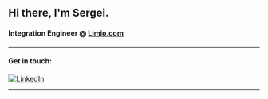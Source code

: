 ## Hi there, I'm Sergei.

#### Integration Engineer @ [Limio.com](https://www.limio.com/)
<!-- 
Currently learning:

![TypeScript](https://img.shields.io/badge/typescript-%23007ACC.svg?style=for-the-badge&logo=typescript&logoColor=white)

![Svelte](https://img.shields.io/badge/svelte-%23f1413d.svg?style=for-the-badge&logo=svelte&logoColor=white)

#### Astro
<!-- ![Astro](https://img.shields.io/badge/python-3670A0?style=for-the-badge&logo=python&logoColor=ffdd54) -->
<!-- ![Python](https://img.shields.io/badge/python-3670A0?style=for-the-badge&logo=python&logoColor=ffdd54)
 -->

<!-- 

Proactive, hard-working and ambitious Makers Academy graduate with a background in science and marketing, looking for my first role as a software developer.

I'm a strong problem solver and experienced at communicating ideas to stakeholders and end users. Passionate about developing my existing skills and picking up new ones, I have been enjoying working with React and NextJS, as well as learning testing frameworks like Enzyme.

I left a comfortable career in marketing to pursue a new challenge as a developer and join a rapidly changing, fast-paced industry, which gives me the chance to solve interesting problems on a daily basis. -->

---

#### Get in touch:

[![LinkedIn](https://img.shields.io/badge/linkedin-%230077B5.svg?style=for-the-badge&logo=linkedin&logoColor=white)](https://www.linkedin.com/in/sergei-palmer/) 

---

<!-- [![Protonmail](https://img.shields.io/badge/ProtonMail-8B89CC?style=for-the-badge&logo=protonmail&logoColor=white)](mailto:sergeipalmer@protonmail.ch)
 -->
<!-- For the past 7 years, I've worked in digital marketing, running paid advertising campaigns, analysing data and carrying out search engine optimisation (SEO) projects for both fast-growing startups and well-established brands. I've spent the last few years running my own small consulting business whilst living in Vietnam & Taiwan, requiring me to master remote collaboration, communication and project management while juggling timezones.

In August 2021, I moved back to the UK and in December 2021 graduated from [Makers Academy](https://makers.tech/). Makers Academy is a 16-week intensive coding bootcamp focused on teaching the fundamentals of software engineering with JavaScript & Ruby.

Whilst at Makers, I learned:
- The principles of object-oriented design & test-driven development
- How to write clean, reliable and maintainable code
- How to pair-program in the driver-navigator style to problem solve effectively
- Collaboration on GitHub projects using continuous integration & automated deployment
- How to debug effectively
- Skills to help me be confident in learning new technologies
- Working in an agile development team using XP values

**[View My GitHub CV For More Info](https://github.com/s-palmer/CV)**

---

## Projects

### Key projects

#### Bar.io
* A geolocation-based barfinding app

<a href="https://github.com/s-palmer/bar.io-frontend">
  <img align="center" src="https://github-readme-stats.vercel.app/api/pin/?username=s-palmer&repo=bar.io-frontend" />
</a>
<a href="https://github.com/s-palmer/bar.io-backend">
  <img align="center" src="https://github-readme-stats.vercel.app/api/pin/?username=s-palmer&repo=bar.io-backend" />
</a>

#### Facebook Interest Explorer
* A tool to explore audiences that can be used for targeting Facebook ads

<a href="https://github.com/s-palmer/facebook-interest-api">
  <img align="center" src="https://github-readme-stats.vercel.app/api/pin/?username=s-palmer&repo=facebook-interest-api" />
</a>
<a href="https://github.com/s-palmer/fb-interest-api-backend">
  <img align="center" src="https://github-readme-stats.vercel.app/api/pin/?username=s-palmer&repo=fb-interest-api-backend" />
</a>

### Other projects

* [Acebook](https://github.com/s-palmer/acebook) - A social networking site implementing all CRUD operations.
  * Ruby on Rails, PostgreSQL, RSpec, Capybara, Bootstrap
* [Makers BNB](https://github.com/s-palmer/makers_bnb) - An accommodation rental site.
  * Ruby, Sinatra, PostgreSQL, RSpec, Capybara, Bootstrap -->

<!--

### My stack

#### Languages:
![Ruby](https://img.shields.io/badge/ruby-%23CC342D.svg?style=for-the-badge&logo=ruby&logoColor=white) ![JavaScript](https://img.shields.io/badge/javascript-%23323330.svg?style=for-the-badge&logo=javascript&logoColor=%23F7DF1E) 

#### Frameworks/Libraries:
![Rails](https://img.shields.io/badge/rails-%23CC0000.svg?style=for-the-badge&logo=ruby-on-rails&logoColor=white) ![React](https://img.shields.io/badge/react-%2320232a.svg?style=for-the-badge&logo=react&logoColor=%2361DAFB) ![Next JS](https://img.shields.io/badge/Next-black?style=for-the-badge&logo=next.js&logoColor=white) ![Svelte](https://img.shields.io/badge/svelte-%23f1413d.svg?style=for-the-badge&logo=svelte&logoColor=white) ![NodeJS](https://img.shields.io/badge/node.js-6DA55F?style=for-the-badge&logo=node.js&logoColor=white) ![Express.js](https://img.shields.io/badge/express.js-%23404d59.svg?style=for-the-badge&logo=express&logoColor=%2361DAFB)

![MUI](https://img.shields.io/badge/MUI-%230081CB.svg?style=for-the-badge&logo=material-ui&logoColor=white)
 ![Chakra](https://img.shields.io/badge/chakra-%234ED1C5.svg?style=for-the-badge&logo=chakraui&logoColor=white) ![TailwindCSS](https://img.shields.io/badge/tailwindcss-%2338B2AC.svg?style=for-the-badge&logo=tailwind-css&logoColor=white) ![Bootstrap](https://img.shields.io/badge/bootstrap-%23563D7C.svg?style=for-the-badge&logo=bootstrap&logoColor=white) ![Jest](https://img.shields.io/badge/-jest-%23C21325?style=for-the-badge&logo=jest&logoColor=white) 

#### Utilities:
![Git](https://img.shields.io/badge/git-%23F05033.svg?style=for-the-badge&logo=git&logoColor=white) ![CircleCI](https://img.shields.io/badge/CIRCLECI-%23161616.svg?style=for-the-badge&logo=circleci&logoColor=white) ![Postgres](https://img.shields.io/badge/postgres-%23316192.svg?style=for-the-badge&logo=postgresql&logoColor=white) ![ESLint](https://img.shields.io/badge/ESLint-4B3263?style=for-the-badge&logo=eslint&logoColor=white)

<!-- ### Interested In:
![TypeScript](https://img.shields.io/badge/typescript-%23007ACC.svg?style=for-the-badge&logo=typescript&logoColor=white) ![Python](https://img.shields.io/badge/python-3670A0?style=for-the-badge&logo=python&logoColor=ffdd54) -->


<!--
<p align="center">
  <img height="160px" style="padding: 15px;" src="https://github-readme-stats.vercel.app/api?username=s-palmer&show_icons=true&theme=tokyonight&count_private=true" />  
  <img height="160px" style="padding: 15px;" src="https://github-readme-stats.vercel.app/api/top-langs/?username=s-palmer&layout=compact&theme=tokyonight"/>
</p>
 -->


<!-- ## When I'm not coding (Interests)

- 📚 Reading books:
  - Currently reading: [A Pail of Oysters](https://www.goodreads.com/book/show/29444882-a-pail-of-oysters)
  - Currently reading: [War Doctor](https://www.goodreads.com/book/show/41793575-war-doctor)
  - Recently finished: [Last Boat Out Of Shanghai](https://www.goodreads.com/en/book/show/40061595-last-boat-out-of-shanghai)
- 💬 Reading blogs:
  - [Moxie (creator of Signal, on Web3)](https://moxie.org/2022/01/07/web3-first-impressions.html)
- 🌱 Watching talks:
  - Recently enjoyed:
    - [Rethinking Reactivity](https://www.youtube.com/watch?v=AdNJ3fydeao) 
    - [Futuristic Web Development](https://www.youtube.com/watch?v=qSfdtmcZ4d0)  -->

<!--
**s-palmer/s-palmer** is a ✨ _special_ ✨ repository because its `README.md` (this file) appears on your GitHub profile.

Here are some ideas to get you started:

- 🔭 I’m currently working on ...
- 🌱 I’m currently learning ...
- 👯 I’m looking to collaborate on ...
- 🤔 I’m looking for help with ...
- 💬 Ask me about ...
- 📫 How to reach me: ...
- 😄 Pronouns: ...
- ⚡ Fun fact: ...



-->
